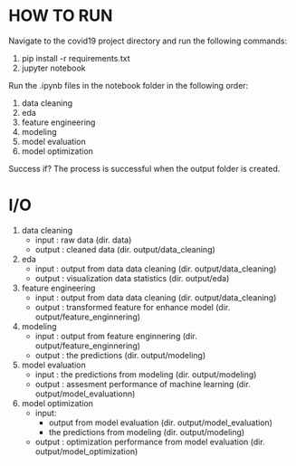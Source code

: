 # HOW TO RUN
Navigate to the covid19 project directory and run the following commands:
1. pip install -r requirements.txt
2. jupyter notebook

Run the .ipynb files in the notebook folder in the following order:
1. data cleaning
2. eda
3. feature engineering
4. modeling
5. model evaluation
6. model optimization

Success if?
The process is successful when the output folder is created.


# I/O
1. data cleaning
    - input : raw data (dir. data)
    - output : cleaned data (dir. output/data_cleaning)  
2. eda
    - input : output from data data cleaning (dir. output/data_cleaning) 
    - output : visualization data statistics (dir. output/eda)
3. feature engineering
    - input : output from data data cleaning (dir. output/data_cleaning) 
    - output : transformed feature for enhance model (dir. output/feature_enginnering) 
4. modeling
    - input : output from feature enginnering (dir. output/feature_enginnering) 
    - output : the predictions (dir. output/modeling) 
5. model evaluation
    - input : the predictions from modeling (dir. output/modeling) 
    - output : assesment performance of machine learning (dir. output/model_evaluationn) 
6. model optimization
    - input: 
        - output from model evaluation (dir. output/model_evaluation)
        - the predictions from modeling (dir. output/modeling) 
    - output : optimization performance from model evaluation (dir. output/model_optimization) 


